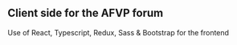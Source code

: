 ## Client side for the AFVP forum

Use of React, Typescript, Redux, Sass & Bootstrap for the frontend
